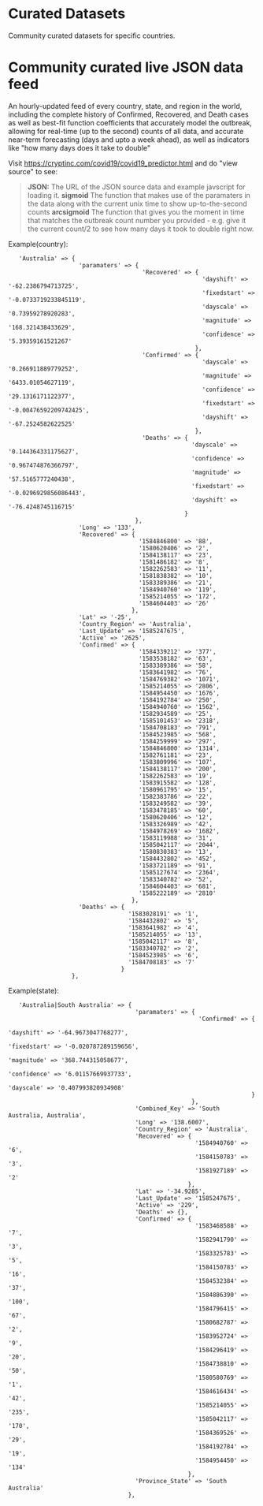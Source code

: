 # Curated Datasets
  
Community curated datasets for specific countries.


# Community curated live JSON data feed

An hourly-updated feed of every country, state, and region in the world, including the complete history of Confirmed, Recovered, and Death cases as well as best-fit function coefficients that accurately model the outbreak, allowing for real-time (up to the second) counts of all data, and accurate near-term forecasting (days and upto a week ahead), as well as indicators like "how many days does it take to double"

Visit https://cryptinc.com/covid19/covid19_predictor.html and do "view source" to see:

> **JSON:** The URL of the JSON source data and example javscript for loading it.
> **sigmoid** The function that makes use of the paramaters in the data along with the current unix time to show up-to-the-second counts
> **arcsigmoid** The function that gives you the moment in time that matches the outbreak count number you provided - e.g. give it the current count/2 to see how many days it took to double right now.


Example(country):

       'Australia' => {
                        'paramaters' => {
                                          'Recovered' => {
                                                           'dayshift' => '-62.2386794713725',
                                                           'fixedstart' => '-0.0733719233845119',
                                                           'dayscale' => '0.73959278920283',
                                                           'magnitude' => '168.321438433629',
                                                           'confidence' => '5.39359161521267'
                                                         },
                                          'Confirmed' => {
                                                           'dayscale' => '0.266911889779252',
                                                           'magnitude' => '6433.01054627119',
                                                           'confidence' => '29.1316171122377',
                                                           'fixedstart' => '-0.00476592209742425',
                                                           'dayshift' => '-67.2524582622525'
                                                         },
                                          'Deaths' => {
                                                        'dayscale' => '0.144364331175627',
                                                        'confidence' => '0.967474876366797',
                                                        'magnitude' => '57.5165777240438',
                                                        'fixedstart' => '-0.0296929856086443',
                                                        'dayshift' => '-76.4248745116715'
                                                      }
                                        },
                        'Long' => '133',
                        'Recovered' => {
                                         '1584846800' => '88',
                                         '1580620406' => '2',
                                         '1584138117' => '23',
                                         '1581486182' => '8',
                                         '1582262583' => '11',
                                         '1581838382' => '10',
                                         '1583389386' => '21',
                                         '1584940760' => '119',
                                         '1585214055' => '172',
                                         '1584604403' => '26'
                                       },
                        'Lat' => '-25',
                        'Country_Region' => 'Australia',
                        'Last_Update' => '1585247675',
                        'Active' => '2625',
                        'Confirmed' => {
                                         '1584339212' => '377',
                                         '1583538182' => '63',
                                         '1583389386' => '58',
                                         '1583641982' => '76',
                                         '1584769382' => '1071',
                                         '1585214055' => '2806',
                                         '1584954450' => '1676',
                                         '1584192784' => '250',
                                         '1584940760' => '1562',
                                         '1582934589' => '25',
                                         '1585101453' => '2318',
                                         '1584708183' => '791',
                                         '1584523985' => '568',
                                         '1584259999' => '297',
                                         '1584846800' => '1314',
                                         '1582761181' => '23',
                                         '1583809996' => '107',
                                         '1584138117' => '200',
                                         '1582262583' => '19',
                                         '1583915582' => '128',
                                         '1580961795' => '15',
                                         '1582383786' => '22',
                                         '1583249582' => '39',
                                         '1583478185' => '60',
                                         '1580620406' => '12',
                                         '1583326989' => '42',
                                         '1584978269' => '1682',
                                         '1583119988' => '31',
                                         '1585042117' => '2044',
                                         '1580830383' => '13',
                                         '1584432802' => '452',
                                         '1583721189' => '91',
                                         '1585127674' => '2364',
                                         '1583340782' => '52',
                                         '1584604403' => '681',
                                         '1585222189' => '2810'
                                       },
                        'Deaths' => {
                                      '1583028191' => '1',
                                      '1584432802' => '5',
                                      '1583641982' => '4',
                                      '1585214055' => '13',
                                      '1585042117' => '8',
                                      '1583340782' => '2',
                                      '1584523985' => '6',
                                      '1584708183' => '7'
                                    }
                      },

Example(state):


       'Australia|South Australia' => {
                                        'paramaters' => {
                                                          'Confirmed' => {
                                                                           'dayshift' => '-64.9673047768277',
                                                                           'fixedstart' => '-0.020787289159656',
                                                                           'magnitude' => '368.744315058677',
                                                                           'confidence' => '6.01157669937733',
                                                                           'dayscale' => '0.407993820934908'
                                                                         }
                                                        },
                                        'Combined_Key' => 'South Australia, Australia',
                                        'Long' => '138.6007',
                                        'Country_Region' => 'Australia',
                                        'Recovered' => {
                                                         '1584940760' => '6',
                                                         '1584150783' => '3',
                                                         '1581927189' => '2'
                                                       },
                                        'Lat' => '-34.9285',
                                        'Last_Update' => '1585247675',
                                        'Active' => '229',
                                        'Deaths' => {},
                                        'Confirmed' => {
                                                         '1583468588' => '7',
                                                         '1582941790' => '3',
                                                         '1583325783' => '5',
                                                         '1584150783' => '16',
                                                         '1584532384' => '37',
                                                         '1584886390' => '100',
                                                         '1584796415' => '67',
                                                         '1580682787' => '2',
                                                         '1583952724' => '9',
                                                         '1584296419' => '20',
                                                         '1584738810' => '50',
                                                         '1580580769' => '1',
                                                         '1584616434' => '42',
                                                         '1585214055' => '235',
                                                         '1585042117' => '170',
                                                         '1584369526' => '29',
                                                         '1584192784' => '19',
                                                         '1584954450' => '134'
                                                       },
                                        'Province_State' => 'South Australia'
                                      },

